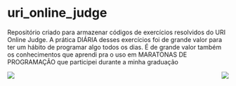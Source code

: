 # uri_online_judge

Repositório criado para armazenar códigos de exercícios resolvidos do URI Online Judge. A prática DIÁRIA desses exercícios foi de grande valor para ter um hábito de programar algo todos os dias. É de grande valor também os conhecimentos que aprendi pra o uso em MARATONAS DE PROGRAMAÇÃO que participei durante a minha graduação
<br>

  <center>
  <img src="https://media.giphy.com/media/4PUj9aD0MmP4n8ETHl/giphy.gif" align="left"/>
  <img src="https://media.giphy.com/media/10zxDv7Hv5RF9C/giphy.gif"align="right" />
    </center>
